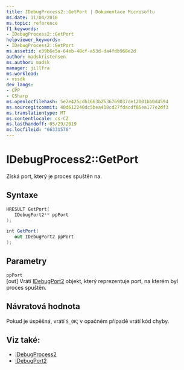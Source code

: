 ```yaml
---
title: IDebugProcess2::GetPort | Dokumentace Microsoftu
ms.date: 11/04/2016
ms.topic: reference
f1_keywords:
- IDebugProcess2::GetPort
helpviewer_keywords:
- IDebugProcess2::GetPort
ms.assetid: e39b6e5a-64eb-48cf-a53d-da4fdb968e2d
author: madskristensen
ms.author: madsk
manager: jillfra
ms.workload:
- vssdk
dev_langs:
- CPP
- CSharp
ms.openlocfilehash: 5e2e425cdb1663b2636769037de12001bb0d4594
ms.sourcegitcommit: 40d612240dc5bea418cd27fdacdf85ea177e2df3
ms.translationtype: MT
ms.contentlocale: cs-CZ
ms.lasthandoff: 05/29/2019
ms.locfileid: "66331576"
---
```

# <a name="idebugprocess2getport"></a>IDebugProcess2::GetPort
Získá port, který je proces spuštěn na.

## <a name="syntax"></a>Syntaxe

```cpp
HRESULT GetPort( 
   IDebugPort2** ppPort
);
```

```csharp
int GetPort( 
   out IDebugPort2 ppPort
);
```

## <a name="parameters"></a>Parametry
`ppPort`\
[out] Vrátí [IDebugPort2](../../../extensibility/debugger/reference/idebugport2.md) objekt, který reprezentuje port, na kterém byl proces spuštěn.

## <a name="return-value"></a>Návratová hodnota
 Pokud je úspěšná, vrátí `S_OK`; v opačném případě vrátí kód chyby.

## <a name="see-also"></a>Viz také:
- [IDebugProcess2](../../../extensibility/debugger/reference/idebugprocess2.md)
- [IDebugPort2](../../../extensibility/debugger/reference/idebugport2.md)